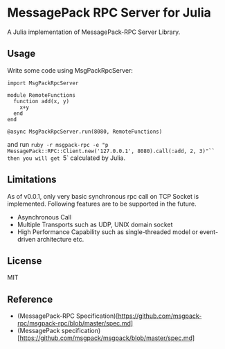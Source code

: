 # MessagePack RPC Server for Julia

A Julia implementation of MessagePack-RPC Server Library. 

## Usage

Write some code using MsgPackRpcServer:

```
import MsgPackRpcServer

module RemoteFunctions
  function add(x, y)
    x+y
  end
end

@async MsgPackRpcServer.run(8080, RemoteFunctions)
```

and run `ruby -r msgpack-rpc -e "p MessagePack::RPC::Client.new('127.0.0.1', 8080).call(:add, 2, 3)"`` then you will get `5` calculated by Julia.

## Limitations

As of v0.0.1, only very basic synchronous rpc call on TCP Socket is implemented. Following features are to be supported in the future.

- Asynchronous Call
- Multiple Transports such as UDP, UNIX domain socket
- High Performance Capability such as single-threaded model or event-driven architecture etc.

## License

MIT

## Reference

- (MessagePack-RPC Specification)[https://github.com/msgpack-rpc/msgpack-rpc/blob/master/spec.md]
- (MessagePack specification)[https://github.com/msgpack/msgpack/blob/master/spec.md]
